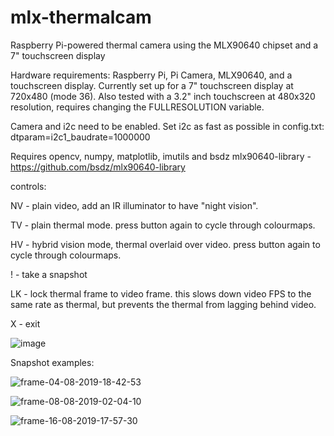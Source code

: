 # mlx-thermalcam
Raspberry Pi-powered thermal camera using the MLX90640 chipset and a 7" touchscreen display

Hardware requirements: Raspberry Pi, Pi Camera, MLX90640, and a touchscreen display. Currently set up for a 7" touchscreen display at 720x480 (mode 36). Also tested with a 3.2" inch touchscreen at 480x320 resolution, requires changing the FULLRESOLUTION variable.

Camera and i2c need to be enabled. Set i2c as fast as possible in config.txt: dtparam=i2c1_baudrate=1000000
 
Requires opencv, numpy, matplotlib, imutils and bsdz mlx90640-library - https://github.com/bsdz/mlx90640-library

controls:

NV - plain video, add an IR illuminator to have "night vision".

TV - plain thermal mode. press button again to cycle through colourmaps.

HV - hybrid vision mode, thermal overlaid over video. press button again to cycle through colourmaps.

! - take a snapshot

LK - lock thermal frame to video frame. this slows down video FPS to the same rate as thermal, but prevents the thermal from lagging behind video.

X - exit 

![image](https://user-images.githubusercontent.com/32528659/159824818-05c3bfaf-f209-4a35-a524-aad9a84466ef.png)

Snapshot examples:

![frame-04-08-2019-18-42-53](https://user-images.githubusercontent.com/32528659/159825746-f59620cd-198c-4667-b544-7520807ca22f.jpg)

![frame-08-08-2019-02-04-10](https://user-images.githubusercontent.com/32528659/159825748-9929d748-093a-4bc8-8e2d-49e254147dbe.jpg)

![frame-16-08-2019-17-57-30](https://user-images.githubusercontent.com/32528659/159825749-5ce8eb4a-b692-4d04-b8c3-4008969418af.jpg)
